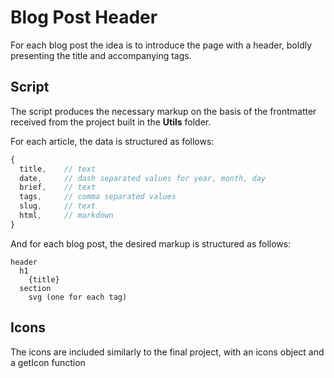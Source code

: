 # Blog Post Header

For each blog post the idea is to introduce the page with a header, boldly presenting the title and accompanying tags.

## Script

The script produces the necessary markup on the basis of the frontmatter received from the project built in the **Utils** folder.

For each article, the data is structured as follows:

```js
{
  title,    // text
  date,     // dash separated values for year, month, day
  brief,    // text
  tags,     // comma separated values
  slug,     // text
  html,     // markdown
}
```

And for each blog post, the desired markup is structured as follows:

```pug
header
  h1
    {title}
  section
    svg (one for each tag)
```

## Icons

The icons are included similarly to the final project, with an icons object and a getIcon function
